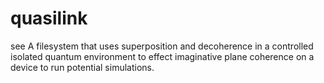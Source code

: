 # quasilink
see A filesystem that uses superposition and decoherence in a controlled isolated quantum environment to effect imaginative plane coherence on a device to run potential simulations.
